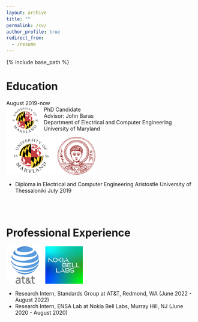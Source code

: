 ```yaml
---
layout: archive
title: ""
permalink: /cv/
author_profile: true
redirect_from:
  - /resume
---
```


{% include base_path %}

Education
======
August 2019-now <br/>
<img align="left" width="100" src=/images/umd-logo.png />
PhD Candidate  <br/>
Advisor: John Baras <br/>
Department of Electrical and Computer Engineering <br/>
University of Maryland <br/>

![alt text](/images/umd-logo.png) ![alt text](/images/auth-logo.png)

* Diploma in Electrical and Computer Engineering
  Aristostle University of Thessaloniki
  July 2019
<br/>
<br/>
  
Professional Experience
======
 ![alt text](/images/at&t.png) ![alt text](/images/nokia-logo.jpg)
* Research Intern, Standards Group at AT&T, Redmond, WA (June 2022 - August 2022)
* Research Intern, ENSA Lab at Nokia Bell Labs, Murray Hill, NJ (June 2020 - August 2020)
